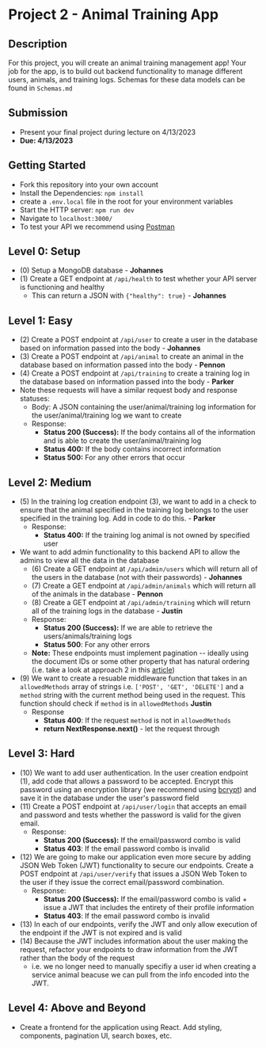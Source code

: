 # Project 2 - Animal Training App

## Description
For this project, you will create an animal training management app! Your job for the app, is to build out backend functionality to manage different users, animals, and training logs. Schemas for these data models can be found in `Schemas.md`

## Submission
- Present your final project during lecture on 4/13/2023
- **Due: 4/13/2023**

## Getting Started
- Fork this repository into your own account
- Install the Dependencies: `npm install`
- create a `.env.local` file in the root for your environment variables
- Start the HTTP server: `npm run dev`
- Navigate to `localhost:3000/`
- To test your API we recommend using [Postman](https://www.postman.com)

## Level 0: Setup
- (0) Setup a MongoDB database - **Johannes**
- (1) Create a GET endpoint at `/api/health` to test whether your API server is functioning and healthy
    - This can return a JSON with `{"healthy": true}` - **Johannes**

## Level 1: Easy
- (2) Create a POST endpoint at `/api/user` to create a user in the database based on information passed into the body - **Johannes**
- (3) Create a POST endpoint at `/api/animal` to create an animal in the database based on information passed into the body - **Pennon**
- (4) Create a POST endpoint at `/api/training` to create a training log in the database based on information passed into the body - **Parker**
- Note these requests will have a similar request body and response statuses:
    - Body: A JSON containing the user/animal/training log information for the user/animal/training log we want to create
    - Response:
        - **Status 200 (Success):** If the body contains all of the information and is able to create the user/animal/training log
        - **Status 400:** If the body contains incorrect information
        - **Status 500:** For any other errors that occur

## Level 2: Medium
- (5) In the training log creation endpoint (3), we want to add in a check to ensure that the animal specified in the training log belongs to the user specified in the training log. Add in code to do this. - **Parker**
    - Response:
        - **Status 400:** If the training log animal is not owned by specified user
- We want to add admin functionality to this backend API to allow the admins to view all the data in the database
    - (6) Create a GET endpoint at `/api/admin/users` which will return all of the users in the database (not with their passwords) - **Johannes**
    - (7) Create a GET endpoint at `/api/admin/animals` which will return all of the animals in the database - **Pennon**
    - (8) Create a GET endpoint at `/api/admin/training` which will return all of the training logs in the database - **Justin**
    - Response:
        - **Status 200 (Success):** If we are able to retrieve the users/animals/training logs
        - **Status 500**: For any other errors
    - **Note:** These endpoints must implement pagination -- ideally using the document IDs or some other property that has natural ordering (i.e. take a look at approach 2 in this [article](https://www.codementor.io/@arpitbhayani/fast-and-efficient-pagination-in-mongodb-9095flbqr))
- (9) We want to create a resuable middleware function that takes in an `allowedMethods` array of strings i.e. `['POST', 'GET', 'DELETE']` and a `method` string with the current method being used in the request. This function should check if `method` is in `allowedMethods` **Justin**
	- Response
		- **Status 400**: If the request `method` is not in `allowedMethods`
		- **return NextResponse.next()** - let the request through

## Level 3: Hard
- (10) We want to add user authentication. In the user creation endpoint (1), add code that allows a password to be accepted. Encrypt this password using an encryption library (we recommend using [bcrypt](https://www.npmjs.com/package/bcrypt)) and save it in the database under the user's password field
- (11) Create a POST endpoint at `/api/user/login` that accepts an email and password and tests whether the password is valid for the given email.
    - Response:
        - **Status 200 (Success):** If the email/password combo is valid
        - **Status 403**: If the email password combo is invalid
- (12) We are going to make our application even more secure by adding JSON Web Token (JWT) functionality to secure our endpoints. Create a POST endpoint at `/api/user/verify` that issues a JSON Web Token to the user if they issue the correct email/password combination.
    - Response:
        - **Status 200 (Success):** If the email/password combo is valid + issue a JWT that includes the entirety of their profile information
        - **Status 403**: If the email password combo is invalid
- (13) In each of our endpoints, verify the JWT and only allow execution of the endpoint if the JWT is not expired and is valid 
- (14) Because the JWT includes information about the user making the request, refactor your endpoints to draw information from the JWT rather than the body of the request
    - i.e. we no longer need to manually specifiy a user id when creating a service animal beacuse we can pull from the info encoded into the JWT.
    
## Level 4: Above and Beyond
- Create a frontend for the application using React. Add styling, components, pagination UI, search boxes, etc.
